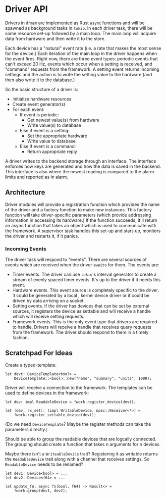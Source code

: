 # Driver API

Drivers in `drmem` are implemented as Rust `async` functions and will
be spawned as background tasks in `tokio`. In each driver task, there
will be some resource set-up followed by a main loop. The main loop
will acquire data from hardware and then write it to the store.

Each device has a "natural" event rate (i.e. a rate that makes the
most sense for the device.) Each iteration of the main loop in the
driver happens when the event fires. Right now, there are three event
types: periodic events that can't exceed 20 Hz, events which occur
when a setting is received, and "command" requests from the framework.
A setting event returns incoming settings and the action is to write
the setting value to the hardware (and then also write it to the
database.)

So the basic structure of a driver is:

- Initialize hardware resources
- Create event generator(s)
- For each event:
    - If event is periodic:
        - Get newest value(s) from hardware
        - Write value(s) to database
    - Else if event is a setting:
        - Set the appropriate hardware
        - Write value to database
    - Else if event is a command:
        - Return appropriate reply

A driver writes to the backend storage through an interface. The
interface enforces how keys are generated and how the data is saved in
the backend. This interface is also where the newest reading is
compared to the alarm limits and reported as in alarm.

## Architecture

Driver modules will provide a registration function which provides the
name of the driver and a factory function to make new instances. This
factory function will take driver-specific parameters (which provide
addressing information in accessing its hardware.) If the function
succeeds, it'll return an async function that takes an object which is
used to communicate with the framework. A supervisor task handles this
set-up and start-up, monitors the driver and restarts it, if it
panics.

### Incoming Events

The driver task will respond to "events". There are several sources of
events which are received when the driver `await`s for them. The
events are:

- Timer events. The driver can use `tokio`'s interval generator to
  create a stream of evenly spaced timer events. It's up to the driver
  if it needs this event.
- Hardware events. This event source is completely specific to the
  driver. It could be generated by a local , kernel device driver or
  it could be driven by data arriving on a socket.
- Setting events. If the driver has devices that can be set by
  external sources, it registers the device as settable and will
  receive a handle which will receive setting requests.
- Framework events. This is the only event type that drivers are
  required to handle. Drivers will receive a handle that receives
  query requests from the framework. The driver should respond to them
  in a timely fashion.

## Scratchpad For Ideas

Create a typed-template:

```
let devt: DeviceTemplate<bool> = 
    DeviceTemplate::<bool>::new("name", "summary", "units", 1000);
```

Driver will receive a connection to the framework. The templates can
be used to define devices in the framework:

```
let dev: impl ReadableDevice = fwork.register_device(devt);

let (dev, rx_set): (impl WritableDevice, mpsc::Receiver<*>) = 
    fwork.register_settable_device(devt);
```

(Do we need `DeviceTemplate`? Maybe the register methods can take the
parameters directly.)

Should be able to group the readable devices that are logcally
connected. The grouping should create a function that takes n
arguments for n devices.

Maybe there isn't a `WriteableDevice` trait? Registering it as
writable returns the `ReadableDevice` trait along with a channel that
receives settings. So `ReadableDevice` needs to be renamed?

```
let dev1: Device<bool> = ...
let dev2: Device<f64> = ...

let update_fn: async fn(bool, f64) -> Result<> =
    fwork.group(dev1, dev2);
```
